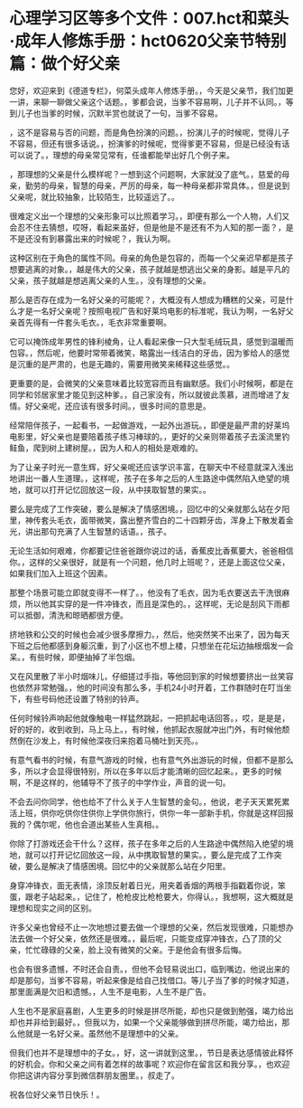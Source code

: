 # 心理学习区等多个文件：007.hct和菜头·成年人修炼手册：hct0620父亲节特别篇：做个好父亲 

您好，欢迎来到《德道专栏》，何菜头成年人修炼手册。，今天是父亲节，我们加更一讲，来聊一聊做父亲这个话题。，爹都会说，当爹不容易啊，儿子并不认同。，等到儿子也当爹的时候，沉默半赏也就说了一句，当爹不容易。

，这不是容易与否的问题，而是角色扮演的问题。，扮演儿子的时候呢，觉得儿子不容易，但还有很多话说。，扮演爹的时候呢，觉得爹更不容易，但是已经没有话可以说了。，理想的母亲常见常有，任谁都能举出好几个例子来。

，那理想的父亲是什么模样呢？一想到这个问题啊，大家就没了底气。，慈爱的母亲，勤劳的母亲，智慧的母亲，严厉的母亲，每一种母亲都非常具体。，但是说到父亲呢，就比较抽象，比较陌生，比较遥远了。。

很难定义出一个理想的父亲形象可以比照着学习。，即便有那么一个人物，人们又会忍不住去猜想，哎呀，看起来虽好，但是他是不是还有不为人知的那一面？，是不是还没有到暴露出来的时候呢？，我认为啊。

这种区别在于角色的属性不同。母亲的角色是包容的，而每一个父亲迟早都是孩子想要逃离的对象。，越是伟大的父亲，孩子就越是想逃出父亲的身影。越是平凡的父亲，孩子就越是想逃离父亲的人生。，没有理想的父亲。

那么是否存在成为一名好父亲的可能呢？，大概没有人想成为糟糕的父亲，可是什么才是一名好父亲呢？按照电视广告和好莱坞电影的标准呢，我认为啊，一名好父亲首先得有一件套头毛衣。，毛衣非常重要啊。

它可以掩饰成年男性的锋利棱角，让人看起来像一只大型毛绒玩具，感觉到温暖而包容。，然后呢，他要时常带着微笑，略露出一线洁白的牙齿，因为爹给人的感觉是沉重的是严肃的，也是无趣的，需要用微笑来稀释这些感觉。。

更重要的是，会微笑的父亲意味着比较宽容而且有幽默感。我们小时候啊，都是在同学和邻居家里才能见到这种爹。，自己家没有，所以就彼此羡慕，进而增进了友情。好父亲呢，还应该有很多时间。，很多时间的意思是。

经常陪伴孩子，一起看书，一起做游戏，一起外出游玩。，即便是最严肃的好莱坞电影里，好父亲也是要陪着孩子练习棒球的。，更好的父亲则带着孩子去溪流里钓鲑鱼，爬到树上建树屋。，因为人和人的相处是艰难的。

为了让亲子时光一意生辉，好父亲呢还应该学识丰富，在聊天中不经意就深入浅出地讲出一番人生道理。，这样呢，孩子在多年之后的人生路途中偶然陷入绝望的境地，就可以打开记忆回放这一段，从中挟取智慧的果实。。

要么是完成了工作突破，要么是解决了情感困境。，回忆中的父亲就那么站在夕阳里，神传套头毛衣，面带微笑，露出整齐雪白的二十四颗牙齿，浑身上下散发着金光，讲出那句充满了人生智慧的话语。，孩子。

无论生活如何艰难，你都要记住爸爸跟你说过的话，香蕉皮比香蕉要大，爸爸相信你。，这样的父亲很好，就是有一个问题，他几时上班呢？，还是上面这位父亲，如果我们加入上班这个因素。

那整个场景可能立即就变得不一样了。，他没有了毛衣，因为毛衣要送去干洗很麻烦，所以他其实穿的是一件冲锋衣，而且是深色的。，这样呢，无论是刮风下雨都可以抵御，清洗和晾晒都很方便。

挤地铁和公交的时候也会减少很多摩擦力。，然后，他突然笑不出来了，因为每天下班之后他都感到身躯沉重，到了小区也不想上楼，只想坐在花坛边抽根烟发一会呆。，有些时候，即便抽掉了半包烟。

又在风里散了半小时烟味儿，仔细搓过手指，等他回到家的时候想要挤出一丝笑容也依然非常勉强。，他的时间没有那么多，手机24小时开着，工作群随时在叮当坐下，有些号码他还设置了特别的铃声。

任何时候铃声响起他就像触电一样猛然跳起，一把抓起电话回答。，哎，是是是，好的好的，收到收到，马上马上。，有时候，他抓起衣服就冲出门外，有时候他颓然倒在沙发上，有时候他深夜归来抱着马桶吐到天亮。。

有意气看书的时候，有意气游戏的时候，也有意气外出游玩的时候，但都不是那么多，所以才会显得很特别，所以在多年以后才能清晰的回忆起来。，更多的时候啊，不是这样的，他辅导不了孩子的中学作业，声音的说一句。

不会去问你同学，他也给不了什么关于人生智慧的金句。，他说，老子天天累死累活上班，供你吃供你住供你上学供你旅行，供你一年一部新手机，你就是这样回报我的？偶尔呢，他也会道出某些人生真相。。

你除了打游戏还会干什么？这样，孩子在多年之后的人生路途中偶然陷入绝望的境地，就可以打开记忆回放这一段，从中携取智慧的果实。，要么是完成了工作突破，要么是解决了情感困境。回忆中的父亲就那么站在夕阳里。

身穿冲锋衣，面无表情，涂顶反射着日光，用夹着香烟的两根手指戳着你说，笨蛋，跟老子站起来。，记住了，枪枪皮比枪枪要大，你得认。，我想啊，这大概就是理想和现实之间的区别。

许多父亲也曾经不止一次地想过要去做一个理想的父亲，然后发现很难，只能想办法去做一个好父亲，依然还是很难。，最后呢，只能变成穿冲锋衣，凸了顶的父亲，忙忙碌碌的父亲，脸上没有微笑的父亲。于是他会有很多后悔。

也会有很多遗憾，不时还会自责。，但他不会轻易说出口，临到嘴边，他说出来的却是那句，当爹不容易，听起来像是给自己找借口。等儿子当了爹的时候才知道，那里面满是欠旧和遗憾。，人生不是电影，人生不是广告。

人生也不是家庭喜剧，人生更多的时候是拼尽所能，却也只是做到勉强，竭力给出却也并非给到最好。，但我以为，如果一个父亲能够做到拼尽所能，竭力给出，那么他就是一名好父亲。虽然他不是理想中的父亲。

但我们也并不是理想中的子女。，好，这一讲就到这里。，节日是表达感情彼此释怀的好机会。你和父亲之间有着怎样的故事呢？欢迎你在留言区和我分享。，也欢迎你把这讲内容分享到微信群朋友圈里。，叔走了。

祝各位好父亲节日快乐！。